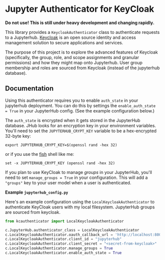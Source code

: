 # Jupyter Authenticator for KeyCloak

**Do not use! This is still under heavy development and changing rapidly.**

This library provides a `KeycloakAuthenticator` class to authenticate requests to a Jupyterhub. [Keycloak](https://www.keycloak.org/index.html) is an open source identity and access management solution to secure applications and services.

The purpose of this project is to explore the advanced features of Keycloak (specifically, the group, role, and scope assignments and granular permissions) and how they might map onto Jupyterhub. User group membership and roles are sourced from Keycloak (instead of the jupyterhub database).

## Documentation

Using this authenticator requires you to enable `auth_state` in your jupyterhub deployment. You can do this by settings the `enable_auth_state = True` in your JupyterHub config. (See the example configuration below.)

The `auth_state` is encrypted when it gets stored in the JupyterHub database. JHub looks for an encryption key in your environment variables. You'll need to set the `JUPYTERHUB_CRYPT_KEY` variable to be a hex-encrypted 32-byte key:
```
export JUPYTERHUB_CRYPT_KEY=$(openssl rand -hex 32)
``` 
or if you use the [fish](https://fishshell.com/) shell like me: 
```
set -x JUPYTERHUB_CRYPT_KEY (openssl rand -hex 32)
```

If you plan to use KeyCloak to manage *groups* in your JupyterHub, you'll need to set `manage_groups = True` in your configuration. This will add a `"groups"` key to your user model when a user is authenticated. 

**Example `jupyterhub_config.py`**

Here's an example configuration using the `LocalKeycloakAuthenticator` to authenticate KeyCloak users with my local filesystem. JupyterHub groups are sourced from keycloak.

```python
from kcauthenticator import LocalKeycloakAuthenticator

c.JupyterHub.authenticator_class = LocalKeycloakAuthenticator
c.LocalKeycloakAuthenticator.oauth_callback_url = 'http://localhost:8000/hub/oauth_callback'
c.LocalKeycloakAuthenticator.client_id = "jupyterhub"
c.LocalKeycloakAuthenticator.client_secret = "<secret-from-keycloak>"
c.LocalKeycloakAuthenticator.manage_groups = True
c.LocalKeycloakAuthenticator.enable_auth_state = True
``` 